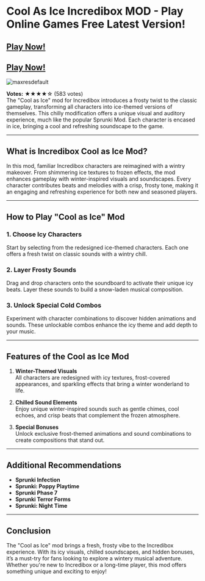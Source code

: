 # Cool As Ice Incredibox MOD - Play Online Games Free Latest Version!

## [Play Now!](https://modmeme.com/cool-as-ice-incredibox/)

## [Play Now!](https://apkitech.com/incredibox-cool-as-ice/)

![maxresdefault](https://github.com/user-attachments/assets/2161153e-6ade-4a23-bf90-6000c07e6781)

**Votes:** ★★★★☆ (583 votes)  
The "Cool as Ice" mod for Incredibox introduces a frosty twist to the classic gameplay, transforming all characters into ice-themed versions of themselves. This chilly modification offers a unique visual and auditory experience, much like the popular Sprunki Mod. Each character is encased in ice, bringing a cool and refreshing soundscape to the game.

---

## What is Incredibox Cool as Ice Mod?

In this mod, familiar Incredibox characters are reimagined with a wintry makeover. From shimmering ice textures to frozen effects, the mod enhances gameplay with winter-inspired visuals and soundscapes. Every character contributes beats and melodies with a crisp, frosty tone, making it an engaging and refreshing experience for both new and seasoned players.

---

## How to Play "Cool as Ice" Mod

### 1. **Choose Icy Characters**  
   Start by selecting from the redesigned ice-themed characters. Each one offers a fresh twist on classic sounds with a wintry chill.

### 2. **Layer Frosty Sounds**  
   Drag and drop characters onto the soundboard to activate their unique icy beats. Layer these sounds to build a snow-laden musical composition.

### 3. **Unlock Special Cold Combos**  
   Experiment with character combinations to discover hidden animations and sounds. These unlockable combos enhance the icy theme and add depth to your music.

---

## Features of the Cool as Ice Mod

1. **Winter-Themed Visuals**  
   All characters are redesigned with icy textures, frost-covered appearances, and sparkling effects that bring a winter wonderland to life.

2. **Chilled Sound Elements**  
   Enjoy unique winter-inspired sounds such as gentle chimes, cool echoes, and crisp beats that complement the frozen atmosphere.

3. **Special Bonuses**  
   Unlock exclusive frost-themed animations and sound combinations to create compositions that stand out.  

---

## Additional Recommendations

- **Sprunki Infection**  
- **Sprunki: Poppy Playtime**  
- **Sprunki Phase 7**  
- **Sprunki Terror Forms**  
- **Sprunki: Night Time**

---

## Conclusion

The "Cool as Ice" mod brings a fresh, frosty vibe to the Incredibox experience. With its icy visuals, chilled soundscapes, and hidden bonuses, it’s a must-try for fans looking to explore a wintery musical adventure. Whether you're new to Incredibox or a long-time player, this mod offers something unique and exciting to enjoy!
